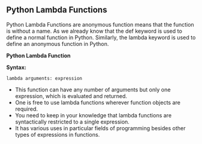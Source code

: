 ## Python Lambda Functions

Python Lambda Functions are anonymous function means that the function is without a name. As we already know that the
def keyword is used to define a normal function in Python. Similarly, the lambda keyword is used to define an anonymous
function in Python. 

**Python Lambda Function** 

**Syntax:**

`lambda arguments: expression`

- This function can have any number of arguments but only one expression, which is evaluated and returned.
- One is free to use lambda functions wherever function objects are required.
- You need to keep in your knowledge that lambda functions are syntactically restricted to a single expression.
- It has various uses in particular fields of programming besides other types of expressions in functions.

